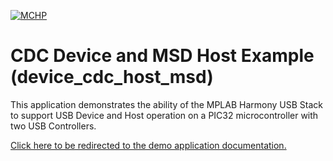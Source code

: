 

[![MCHP](https://www.microchip.com/ResourcePackages/Microchip/assets/dist/images/logo.png)](https://www.microchip.com)

# CDC Device and MSD Host Example (device_cdc_host_msd)

This application demonstrates the ability of the MPLAB Harmony USB Stack to support USB Device and Host operation on a PIC32 microcontroller with two USB Controllers.  

[Click here to be redirected to the demo application documentation.](https://onlinedocs.microchip.com/v2/keyword-lookup?keyword=USB_APPS_MULTI_CONTROLLER_CDC_DEVICE_AND_MSD_HOST_EXAMPLE&redirect=true)